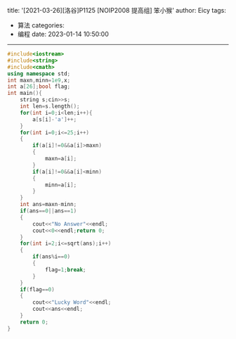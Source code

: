 title: '[2021-03-26][洛谷]P1125 [NOIP2008 提高组] 笨小猴'
author: Eicy
tags:
  - 算法
categories:
  - 编程
date: 2023-01-14 10:50:00
---
```cpp
#include<iostream>
#include<string>
#include<cmath>
using namespace std;
int maxn,minn=1e9,x;
int a[26];bool flag;
int main(){
    string s;cin>>s;
    int len=s.length();
    for(int i=0;i<len;i++){
        a[s[i]-'a']++;
    }
    for(int i=0;i<=25;i++)
    {
        if(a[i]!=0&&a[i]>maxn)
        {
            maxn=a[i];
        }
        if(a[i]!=0&&a[i]<minn)
        {
            minn=a[i];
        }
    }
    int ans=maxn-minn;
    if(ans==0||ans==1)
    {
        cout<<"No Answer"<<endl;
        cout<<0<<endl;return 0;
    }
    for(int i=2;i<=sqrt(ans);i++)
    {
        if(ans%i==0)
        {
            flag=1;break;
        }
    }
    if(flag==0)
    {
        cout<<"Lucky Word"<<endl;
        cout<<ans<<endl;
    }
    return 0;
}
```